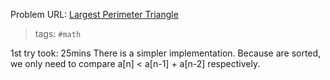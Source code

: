 Problem URL: [Largest Perimeter Triangle](https://leetcode.com/problems/largest-perimeter-triangle/)

> tags: `#math`

1st try took: 25mins
There is a simpler implementation. Because are sorted, we only need to compare a[n] < a[n-1] + a[n-2] respectively.
